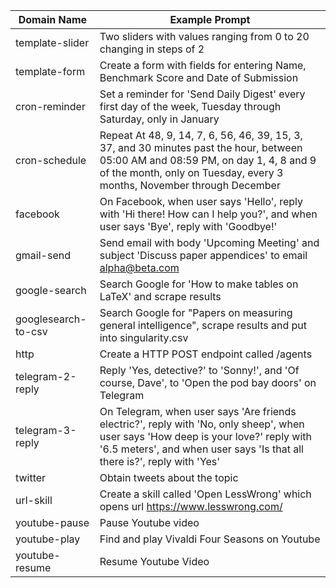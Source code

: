 | Domain Name         | Example Prompt | 
| --------------------| ------------ | 
| template-slider     | Two sliders with values ranging from 0 to 20 changing in steps of 2
| template-form       | Create a form with fields for entering Name, Benchmark Score and Date of Submission
| cron-reminder       | Set a reminder for 'Send Daily Digest' every first day of the week, Tuesday through Saturday, only in January
| cron-schedule       | Repeat At 48, 9, 14, 7, 6, 56, 46, 39, 15, 3, 37, and 30 minutes past the hour, between 05:00 AM and 08:59 PM, on day 1, 4, 8 and 9 of the month, only on Tuesday, every 3 months, November through December
| facebook            | On Facebook, when user says 'Hello', reply with 'Hi there! How can I help you?', and when user says 'Bye', reply with 'Goodbye!'
| gmail-send          | Send email with body 'Upcoming Meeting' and subject 'Discuss paper appendices' to email alpha@beta.com
| google-search       | Search Google for 'How to make tables on LaTeX' and scrape results
| googlesearch-to-csv | Search Google for "Papers on measuring general intelligence", scrape results and put into singularity.csv     
| http                | Create a HTTP POST endpoint called /agents              
| telegram-2-reply    | Reply 'Yes, detective?' to 'Sonny!', and 'Of course, Dave', to 'Open the pod bay doors' on Telegram         
| telegram-3-reply    | On Telegram, when user says 'Are friends electric?', reply with 'No, only sheep', when user says 'How deep is your love?' reply with '6.5 meters', and when user says 'Is that all there is?', reply with 'Yes' |
| twitter             | Obtain tweets about the topic                                       
| url-skill           | Create a skill called 'Open LessWrong' which opens url https://www.lesswrong.com/
| youtube-pause       | Pause Youtube video                                                                                          
| youtube-play        | Find and play Vivaldi Four Seasons on Youtube                                                                                           
| youtube-resume      | Resume Youtube Video                                                                                
